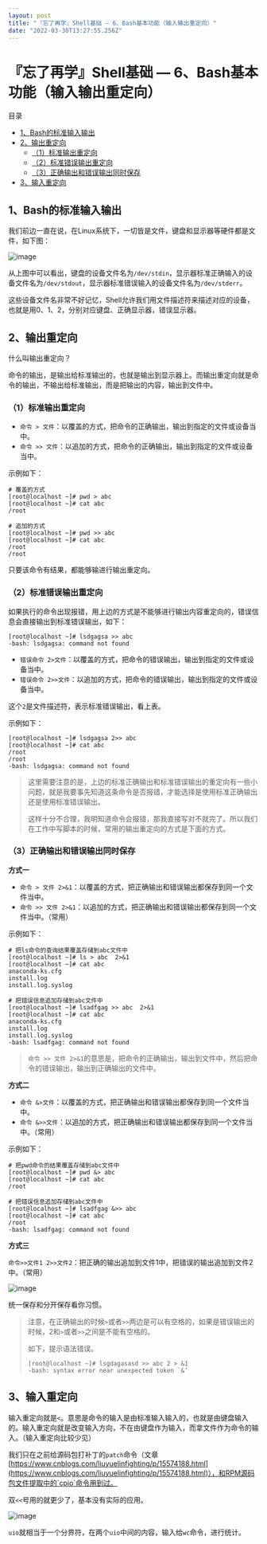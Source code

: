 ```yaml
---
layout: post
title: "『忘了再学』Shell基础 — 6、Bash基本功能（输入输出重定向）"
date: "2022-03-30T13:27:55.256Z"
---
```

『忘了再学』Shell基础 — 6、Bash基本功能（输入输出重定向）
===================================

目录

*   [1、Bash的标准输入输出](#1bash的标准输入输出)
*   [2、输出重定向](#2输出重定向)
    *   [（1）标准输出重定向](#1标准输出重定向)
    *   [（2）标准错误输出重定向](#2标准错误输出重定向)
    *   [（3）正确输出和错误输出同时保存](#3正确输出和错误输出同时保存)
*   [3、输入重定向](#3输入重定向)

1、Bash的标准输入输出
-------------

我们前边一直在说，在Linux系统下，一切皆是文件，键盘和显示器等硬件都是文件，如下图：

![image](https://img2022.cnblogs.com/blog/909968/202203/909968-20220330110039896-486403291.png)

从上图中可以看出，键盘的设备文件名为`/dev/stdin`，显示器标准正确输入的设备文件名为`/dev/stdout`，显示器标准错误输入的设备文件名为`/dev/stderr`。

这些设备文件名非常不好记忆，Shell允许我们用文件描述符来描述对应的设备，也就是用0、1、2，分别对应键盘、正确显示器，错误显示器。

2、输出重定向
-------

什么叫输出重定向？

命令的输出，是输出给标准输出的，也就是输出到显示器上。而输出重定向就是命令的输出，不输出给标准输出，而是把输出的内容，输出到文件中。

### （1）标准输出重定向

*   `命令 > 文件`：以覆盖的方式，把命令的正确输出，输出到指定的文件或设备当中。
*   `命令 >> 文件`：以追加的方式，把命令的正确输出，输出到指定的文件或设备当中。

示例如下：

    # 覆盖的方式
    [root@localhost ~]# pwd	> abc
    [root@localhost ~]# cat abc
    /root
    
    # 追加的方式
    [root@localhost ~]# pwd	>> abc
    [root@localhost ~]# cat abc
    /root
    /root
    

只要该命令有结果，都能够输进行输出重定向。

### （2）标准错误输出重定向

如果执行的命令出现报错，用上边的方式是不能够进行输出内容重定向的，错误信息会直接输出到标准错误输出，如下：

    [root@localhost ~]# lsdgagsa >> abc
    -bash: lsdgagsa: command not found
    

*   `错误命令 2>文件`：以覆盖的方式，把命令的错误输出，输出到指定的文件或设备当中。
*   `错误命令 2>>文件`：以追加的方式，把命令的错误输出，输出到指定的文件或设备当中。

这个`2`是文件描述符，表示标准错误输出，看上表。

示例如下：

    [root@localhost ~]# lsdgagsa 2>> abc
    [root@localhost ~]# cat abc
    /root
    /root
    -bash: lsdgagsa: command not found
    

> 这里需要注意的是，上边的标准正确输出和标准错误输出的重定向有一些小问题，就是我要事先知道这条命令是否报错，才能选择是使用标准正确输出还是使用标准错误输出。
> 
> 这样十分不合理，我明知道命令会报错，那我直接写对不就完了。所以我们在工作中写脚本的时候，常用的输出重定向的方式是下面的方式。

### （3）正确输出和错误输出同时保存

**方式一**

*   `命令 > 文件 2>&1`：以覆盖的方式，把正确输出和错误输出都保存到同一个文件当中。
*   `命令 >> 文件 2>&1`：以追加的方式，把正确输出和错误输出都保存到同一个文件当中。（常用）

示例如下：

    # 把ls命令的查询结果覆盖存储到abc文件中
    [root@localhost ~]# ls > abc  2>&1
    [root@localhost ~]# cat abc
    anaconda-ks.cfg
    install.log
    install.log.syslog
    
    # 把错误信息追加存储到abc文件中
    [root@localhost ~]# lsadfgag >> abc  2>&1
    [root@localhost ~]# cat abc
    anaconda-ks.cfg
    install.log
    install.log.syslog
    -bash: lsadfgag: command not found
    

> `命令 >> 文件 2>&1`的意思是，把命令的正确输出，输出到文件中，然后把命令的错误输出，输出到正确输出的文件中。

**方式二**

*   `命令 &>文件`：以覆盖的方式，把正确输出和错误输出都保存到同一个文件当中。
*   `命令 &>>文件`：以追加的方式，把正确输出和错误输出都保存到同一个文件当中。（常用）

示例如下：

    # 把pwd命令的结果覆盖存储到abc文件中
    [root@localhost ~]# pwd &> abc
    [root@localhost ~]# cat abc
    /root
    
    # 把错误信息追加存储到abc文件中
    [root@localhost ~]# lsadfgag &>> abc
    [root@localhost ~]# cat abc
    /root
    -bash: lsadfgag: command not found
    

**方式三**

`命令>>文件1 2>>文件2`：把正确的输出追加到文件1中，把错误的输出追加到文件2中。（常用）

![image](https://img2022.cnblogs.com/blog/909968/202203/909968-20220330110058883-214359647.png)

统一保存和分开保存看你习惯。

> 注意，在正确输出的时候`>`或者`>>`两边是可以有空格的，如果是错误输出的时候，2和`>`或者`>>`之间是不能有空格的。
> 
> 如下，提示语法错误。
> 
>     [root@localhost ~]# lsgdagasasd >> abc 2 > &1
>     -bash: syntax error near unexpected token `&’
>     

3、输入重定向
-------

输入重定向就是`<`。意思是命令的输入是由标准输入输入的，也就是由键盘输入的。输入重定向就是改变输入方向，不在由键盘作为输入，而拿文件作为命令的输入。（输入重定向比较少见）

我们只在之前给源码包打补丁的`patch`命令（文章[https://www.cnblogs.com/liuyuelinfighting/p/15574188.html](https://www.cnblogs.com/liuyuelinfighting/p/15574188.html)），和RPM源码包文件提取中的`cpio`命令用到过。

双`<<`号用的就更少了，基本没有实际的应用。

![image](https://img2022.cnblogs.com/blog/909968/202203/909968-20220330110118191-1633686500.png)

`uio`就相当于一个分界符，在两个`uio`中间的内容，输入给`wc`命令，进行统计。